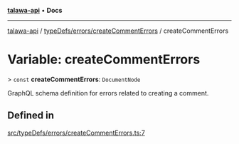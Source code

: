 [**talawa-api**](../../../../README.md) • **Docs**

***

[talawa-api](../../../../modules.md) / [typeDefs/errors/createCommentErrors](../README.md) / createCommentErrors

# Variable: createCommentErrors

\> `const` **createCommentErrors**: `DocumentNode`

GraphQL schema definition for errors related to creating a comment.

## Defined in

[src/typeDefs/errors/createCommentErrors.ts:7](https://github.com/PalisadoesFoundation/talawa-api/blob/67d017fd9312183a6b2bae1b160bc814f56ab5c2/src/typeDefs/errors/createCommentErrors.ts#L7)
